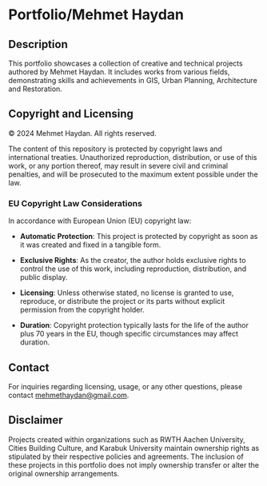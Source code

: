 # Portfolio/Mehmet Haydan

## Description

This portfolio showcases a collection of creative and technical projects authored by Mehmet Haydan. It includes works from various fields, demonstrating skills and achievements in GIS, Urban Planning, Architecture and Restoration.

## Copyright and Licensing

&copy; 2024 Mehmet Haydan. All rights reserved.

The content of this repository is protected by copyright laws and international treaties. Unauthorized reproduction, distribution, or use of this work, or any portion thereof, may result in severe civil and criminal penalties, and will be prosecuted to the maximum extent possible under the law.

### EU Copyright Law Considerations

In accordance with European Union (EU) copyright law:

- **Automatic Protection**: This project is protected by copyright as soon as it was created and fixed in a tangible form.
  
- **Exclusive Rights**: As the creator, the author holds exclusive rights to control the use of this work, including reproduction, distribution, and public display.

- **Licensing**: Unless otherwise stated, no license is granted to use, reproduce, or distribute the project or its parts without explicit permission from the copyright holder.

- **Duration**: Copyright protection typically lasts for the life of the author plus 70 years in the EU, though specific circumstances may affect duration.

## Contact

For inquiries regarding licensing, usage, or any other questions, please contact mehmethaydan@gmail.com.

## Disclaimer

Projects created within organizations such as RWTH Aachen University, Cities Building Culture, and Karabuk University maintain ownership rights as stipulated by their respective policies and agreements. The inclusion of these projects in this portfolio does not imply ownership transfer or alter the original ownership arrangements.

